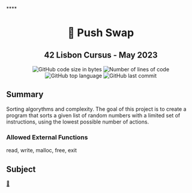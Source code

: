 ****<h1 align="center">
	📖 Push Swap
</h1>

<h2 align="center">
	42 Lisbon Cursus - May 2023
</h2>

<p align="center">
	<img alt="GitHub code size in bytes" src="https://img.shields.io/github/languages/code-size/MrFacundo/42_Push_Swap?color=lightblue" />
	<img alt="Number of lines of code" src="https://img.shields.io/tokei/lines/github/MrFacundo/42_Push_Swap?color=critical" /> 
	<img alt="GitHub top language" src="https://img.shields.io/github/languages/top/MrFacundo/42_Push_Swap?color=blue" />
	<img alt="GitHub last commit" src="https://img.shields.io/github/last-commit/MrFacundo/42_Push_Swap?color=green" />
</p>

## Summary

Sorting algorythms and complexity. The goal of this project is to create a program that sorts a given list of random numbers with a limited set of instructions, using the lowest possible number of actions.

### Allowed External Functions

read, write, malloc, free, exit

## Subject
[📗️](en.subject.pdf) 


